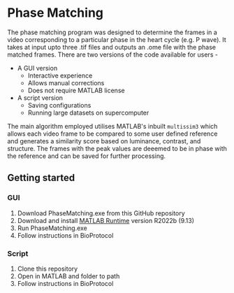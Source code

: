 # Phase Matching

The phase matching program was designed to determine the frames in a video corresponding to a particular phase in the heart cycle (e.g. P wave). It takes at input upto three .tif files and outputs an .ome file with the phase matched frames. There are two versions of the code available for users - 

- A GUI version
  - Interactive experience
  - Allows manual corrections
  - Does not require MATLAB license
- A script version
  - Saving configurations
  - Running large datasets on supercomputer

The main algorithm employed utilises MATLAB's inbuilt `multissim3` which allows each video frame to be compared to some user defined reference and generates a similarity score based on luminance, contrast, and structure. The frames with the peak values are deeemed to be in phase with the reference and can be saved for further processing.

## Getting started
### GUI
1. Download PhaseMatching.exe from this GitHub repository
2. Download and install [MATLAB Runtime](https://au.mathworks.com/products/compiler/matlab-runtime.html) version R2022b (9.13)
3. Run PhaseMatching.exe
4. Follow instructions in BioProtocol

### Script
1. Clone this repository
2. Open in MATLAB and folder to path
3. Follow instructions in BioProtocol
